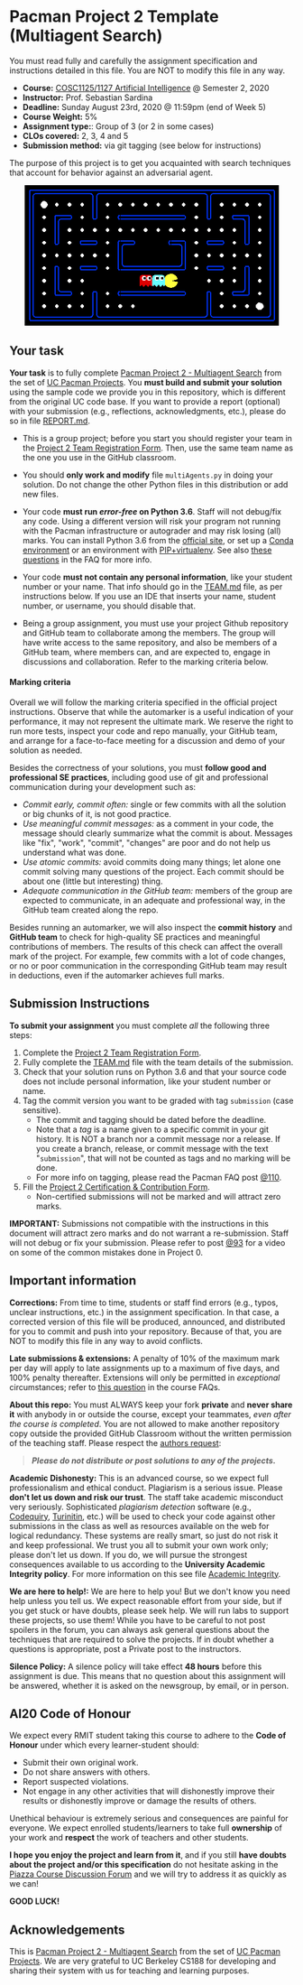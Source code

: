 # Pacman Project 2 Template (Multiagent Search)

You must read fully and carefully the assignment specification and instructions detailed in this file. You are NOT to modify this file in any way.

* **Course:** [COSC1125/1127 Artificial Intelligence](http://www1.rmit.edu.au/courses/004123) @ Semester 2, 2020
* **Instructor:** Prof. Sebastian Sardina
* **Deadline:** Sunday August 23rd, 2020 @ 11:59pm (end of Week 5)
* **Course Weight:** 5%
* **Assignment type:**: Group of 3 (or 2 in some cases)
* **CLOs covered:** 2, 3, 4 and 5
* **Submission method:** via git tagging (see below for instructions)

The purpose of this project is to get you acquainted with search techniques that account for behavior against an adversarial agent.

 <p align="center"> 
    <img src="logo-p2.png" alt="logo project 2">
 </p>


## Your task

**Your task** is to fully complete [Pacman Project 2 - Multiagent Search](http://ai.berkeley.edu/multiagent.html) from the set of [UC Pacman Projects](http://ai.berkeley.edu/project_overview.html). You **must build and submit your solution** using the sample code we provide you in this repository, which is different from the original UC code base. If you want to provide a report (optional) with your submission (e.g., reflections, acknowledgments, etc.), please do so in file [REPORT.md](REPORT.md).

* This is a group project; before you start you should register your team in the [Project 2 Team Registration Form](https://bit.ly/2ETKiEP). Then, use the same team name as the one you use in the GitHub classroom.

* You should **only work and modify** file `multiAgents.py` in doing your solution. Do not change the other Python files in this distribution or add new files.

* Your code **must run _error-free_ on Python 3.6**. Staff will not debug/fix any code. Using a different version will risk your program not running with the Pacman infrastructure or autograder and may risk losing (all) marks. You can install Python 3.6 from the [official site](https://www.python.org/dev/peps/pep-0494/), or set up a [Conda environment](https://www.freecodecamp.org/news/why-you-need-python-environments-and-how-to-manage-them-with-conda-85f155f4353c/) or an environment with [PIP+virtualenv](https://uoa-eresearch.github.io/eresearch-cookbook/recipe/2014/11/26/python-virtual-env/). See also [these questions](https://bit.ly/39vTEBH) in the FAQ for more info.

* Your code **must not contain any personal information**, like your student number or your name. That info should go in the [TEAM.md](TEAM.md) file, as per instructions below. If you use an IDE that inserts your name, student number, or username, you should disable that.

* Being a group assignment, you must use your project Github repository and GitHub team to collaborate among the members. The group will have write access to the same repository, and also be members of a GitHub team, where members can, and are expected to, engage in discussions and collaboration. Refer to the marking criteria below. 

#### Marking criteria

Overall we will follow the marking criteria specified in the official project instructions. Observe that while the automarker is a useful indication of your performance, it may not represent the ultimate mark. We reserve the right to run more tests, inspect your code and repo manually, your GitHub team, and arrange for a face-to-face meeting for a discussion and demo of your solution as needed.  

Besides the correctness of your solutions, you must **follow good and professional SE practices**, including good use of git and professional communication during your development such as:

* _Commit early, commit often:_ single or few commits with all the solution or big chunks of it, is not good practice.
* _Use meaningful commit messages:_ as a comment in your code, the message should clearly summarize what the commit is about. Messages like "fix", "work", "commit", "changes" are poor and do not help us understand what was done.
* _Use atomic commits:_ avoid commits doing many things; let alone one commit solving many questions of the project. Each commit should be about one (little but interesting) thing. 
* _Adequate communication in the GitHub team:_ members of the group are expected to communicate, in an adequate and professional way, in the GitHub team created along the repo.

Besides running an automarker, we will also inspect the **commit history** and **GitHub team** to check for high-quality SE practices and meaningful contributions of members. The results of this check can affect the overall mark of the project. For example, few commits with a lot of code changes, or no or poor communication in the corresponding GitHub team may result in deductions, even if the automarker achieves full marks. 

## Submission Instructions

**To submit your assignment** you must complete _all_ the following three steps:

1. Complete the [Project 2 Team Registration Form](https://bit.ly/2ETKiEP).
2. Fully complete the [TEAM.md](TEAM.md) file with the team details of the submission.
3. Check that your solution runs on Python 3.6 and that your source code does not include personal information, like your student number or name. 
4. Tag the commit version you want to be graded with tag `submission` (case sensitive). 
    * The commit and tagging should be dated before the deadline.
    * Note that a _tag_ is a name given to a specific commit in your git history. It is  NOT a branch nor a commit message nor a release. If you create a branch, release, or commit message with the text "`submission`", that will not be counted as tags and no marking will be done. 
    * For more info on tagging, please read the Pacman FAQ post [@110](https://piazza.com/class/kbsmlzxg3k7418?cid=110).
5. Fill the [Project 2 Certification \& Contribution Form](https://bit.ly/3gH7CDy).
    * Non-certified submissions will not be marked and will attract zero marks.
      
**IMPORTANT:** Submissions not compatible with the instructions in this document will attract zero marks and do not warrant a re-submission. Staff will not debug or fix your submission. Please refer to post [@93](https://piazza.com/class/kbsmlzxg3k7418?cid=93) for a video on some of the common mistakes done in Project 0.

## Important information

**Corrections:** From time to time, students or staff find errors (e.g., typos, unclear instructions, etc.) in the assignment specification. In that case, a corrected version of this file will be produced, announced, and distributed for you to commit and push into your repository.  Because of that, you are NOT to modify this file in any way to avoid conflicts.

**Late submissions & extensions:** A penalty of 10% of the maximum mark per day will apply to late assignments up to a maximum of five days, and 100% penalty thereafter. Extensions will only be permitted in _exceptional_ circumstances; refer to [this question](https://bit.ly/32WMVji) in the course FAQs. 

**About this repo:** You must ALWAYS keep your fork **private** and **never share it** with anybody in or outside the course, except your teammates, _even after the course is completed_. You are not allowed to make another repository copy outside the provided GitHub Classroom without the written permission of the teaching staff. Please respect the [authors request](http://ai.berkeley.edu/project_instructions.html): 

> **_Please do not distribute or post solutions to any of the projects._**

**Academic Dishonesty:** This is an advanced course, so we expect full professionalism and ethical conduct.  Plagiarism is a serious issue. Please **don't let us down and risk our trust**. The staff take academic misconduct very seriously. Sophisticated _plagiarism detection_ software (e.g., [Codequiry](https://codequiry.com/), [Turinitin](https://www.turnitin.com/), etc.) will be used to check your code against other submissions in the class as well as resources available on the web for logical redundancy. These systems are really smart, so just do not risk it and keep professional. We trust you all to submit your own work only; please don't let us down. If you do, we will pursue the strongest consequences available to us according to the **University Academic Integrity policy**. For more information on this see file [Academic Integrity](ACADEMIC_INTEGRITY.md).

**We are here to help!:** We are here to help you! But we don't know you need help unless you tell us. We expect reasonable effort from your side, but if you get stuck or have doubts, please seek help. We will run labs to support these projects, so use them! While you have to be careful to not post spoilers in the forum, you can always ask general questions about the techniques that are required to solve the projects. If in doubt whether a questions is appropriate, post a Private post to the instructors.

**Silence Policy:** A silence policy will take effect **48 hours** before this assignment is due. This means that no question about this assignment will be answered, whether it is asked on the newsgroup, by email, or in person.

## AI20 Code of Honour

We expect every RMIT student taking this course to adhere to the **Code of Honour** under which every learner-student should:

* Submit their own original work.
* Do not share answers with others.
* Report suspected violations.
* Not engage in any other activities that will dishonestly improve their results or dishonestly improve or damage the results of others.

Unethical behaviour is extremely serious and consequences are painful for everyone. We expect enrolled students/learners to take full **ownership** of your work and **respect** the work of teachers and other students.


**I hope you enjoy the project and learn from it**, and if you still **have doubts about the project and/or this specification** do not hesitate asking in the [Piazza Course Discussion Forum](http://piazza.com/rmit.edu.au/spring2020/cosc11271125/home) and we will try to address it as quickly as we can!

**GOOD LUCK!**

## Acknowledgements

This is [Pacman Project 2 - Multiagent Search](http://ai.berkeley.edu/multiagent.html) from the set of [UC Pacman Projects](http://ai.berkeley.edu/project_overview.html).  We are very grateful to UC Berkeley CS188 for developing and sharing their system with us for teaching and learning purposes.
